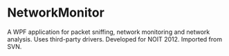 NetworkMonitor
==============

A WPF application for packet sniffing, network monitoring and network analysis. Uses third-party drivers. Developed for NOIT 2012. Imported from SVN.
